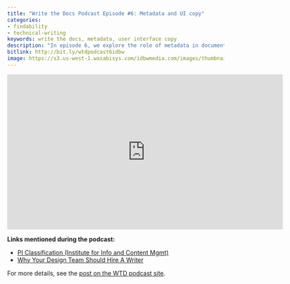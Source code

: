 ```yaml
---
title: "Write the Docs Podcast Episode #6: Metadata and UI copy"
categories:
- findability
- technical-writing
keywords: write the docs, metadata, user interface copy
description: "In episode 6, we explore the role of metadata in documentation and how it can be used to classify topics and assist in the discoverability of information. We’re joined by special guest Eva Jackolis who explains a strategy for metadata used in German mechanical engineering documentation. We also discuss involving tech writers in UX copy and the challenges inherent in influencing UI copy, product naming, and working with UX designers and product teams."
bitlink: http://bit.ly/wtdpodcast6idbw
image: https://s3.us-west-1.wasabisys.com/idbwmedia.com/images/thumbnails/evapodcast.png
---
```


<iframe width="640" height="360" src="https://www.youtube.com/embed/uGnDzVoJ2Lw" frameborder="0" allowfullscreen></iframe>

**Links mentioned during the podcast:**

* [PI Classification (Institute for Info and Content Mgmt)](http://i4icm.de/steinbeis-transfer-center-stc/pi-classification/?L=1)
* [Why Your Design Team Should Hire A Writer](https://medium.com/dropbox-design/why-your-design-team-should-hire-a-writer-24d55f1e2d4a)

For more details, see the [post on the WTD podcast site](http://bit.ly/wtdpodcast6).
